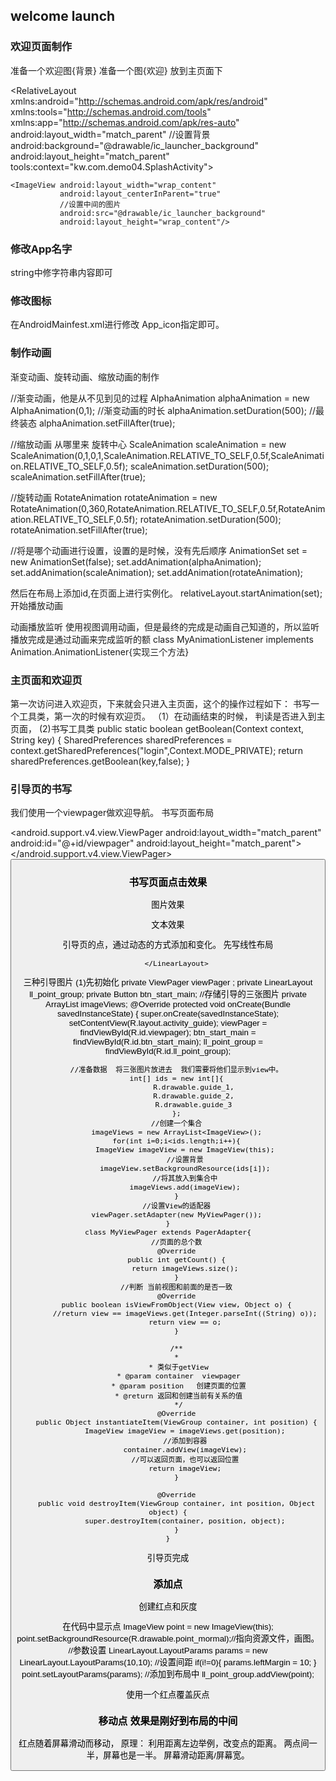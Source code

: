## welcome  launch
### 欢迎页面制作
准备一个欢迎图{背景}
准备一个图{欢迎}
放到主页面下
<?xml version="1.0" encoding="utf-8"?>
<RelativeLayout
        xmlns:android="http://schemas.android.com/apk/res/android"
        xmlns:tools="http://schemas.android.com/tools"
        xmlns:app="http://schemas.android.com/apk/res-auto"
        android:layout_width="match_parent"
		//设置背景
        android:background="@drawable/ic_launcher_background"
        android:layout_height="match_parent"
        tools:context="kw.com.demo04.SplashActivity">

    <ImageView android:layout_width="wrap_content" 
               android:layout_centerInParent="true"
			   //设置中间的图片
               android:src="@drawable/ic_launcher_background"
               android:layout_height="wrap_content"/>
</RelativeLayout>

### 修改App名字
string中修字符串内容即可


### 修改图标
在AndroidMainfest.xml进行修改
App_icon指定即可。

### 制作动画
渐变动画、旋转动画、缩放动画的制作


//渐变动画，他是从不见到见的过程
AlphaAnimation alphaAnimation = new AlphaAnimation(0,1);
//渐变动画的时长
alphaAnimation.setDuration(500);
//最终装态
alphaAnimation.setFillAfter(true);


//缩放动画  从哪里来  旋转中心
ScaleAnimation scaleAnimation = new ScaleAnimation(0,1,0,1,ScaleAnimation.RELATIVE_TO_SELF,0.5f,ScaleAnimation.RELATIVE_TO_SELF,0.5f);
scaleAnimation.setDuration(500);
scaleAnimation.setFillAfter(true);

//旋转动画
RotateAnimation rotateAnimation = new RotateAnimation(0,360,RotateAnimation.RELATIVE_TO_SELF,0.5f,RotateAnimation.RELATIVE_TO_SELF,0.5f);
rotateAnimation.setDuration(500);
rotateAnimation.setFillAfter(true);

//将是哪个动画进行设置，设置的是时候，没有先后顺序
AnimationSet set = new AnimationSet(false);
set.addAnimation(alphaAnimation);
set.addAnimation(scaleAnimation);
set.addAnimation(rotateAnimation);



然后在布局上添加id,在页面上进行实例化。
relativeLayout.startAnimation(set);开始播放动画


动画播放监听
使用视图调用动画，但是最终的完成是动画自己知道的，所以监听播放完成是通过动画来完成监听的额
 class MyAnimationListener implements Animation.AnimationListener{实现三个方法}
 
 
 
### 主页面和欢迎页
第一次访问进入欢迎页，下来就会只进入主页面，这个的操作过程如下：
书写一个工具类，第一次的时候有欢迎页。
（1）在动画结束的时候， 判读是否进入到主页面，
(2)书写工具类
public static boolean getBoolean(Context context, String key) {
	SharedPreferences sharedPreferences = context.getSharedPreferences("login",Context.MODE_PRIVATE);
	return sharedPreferences.getBoolean(key,false);
}
### 引导页的书写
我们使用一个viewpager做欢迎导航。
书写页面布局
<?xml version="1.0" encoding="utf-8"?>
<RelativeLayout
        xmlns:android="http://schemas.android.com/apk/res/android"
        xmlns:tools="http://schemas.android.com/tools"
        xmlns:app="http://schemas.android.com/apk/res-auto"
        android:layout_width="match_parent"
        android:layout_height="match_parent"
        tools:context="kw.com.demo04.activity.GuideActivity">
        <android.support.v4.view.ViewPager android:layout_width="match_parent"
                                           android:id="@+id/viewpager"
                                           android:layout_height="match_parent">
        </android.support.v4.view.ViewPager>
        <Button android:layout_width="wrap_content"
                android:text="开始体验"
                android:layout_alignParentBottom="true"
                android:layout_centerHorizontal="true"
                android:layout_marginBottom="80dp"
                android:paddingLeft="30dp"
                android:paddingRight="30dp"
                android:textColor="@drawable/btn_start_main_text_selector"
                android:background="@drawable/btn_start_main_selector"
                android:id="@+id/btn_start_main"
                android:textSize="20sp"
                android:layout_height="wrap_content"/>
</RelativeLayout>

### 书写页面点击效果
图片效果
<?xml version="1.0" encoding="utf-8"?>
<selector xmlns:android="http://schemas.android.com/apk/res/android">
    <!--按下装套  CTRL+-->
    <item android:state_pressed="false" android:drawable="@drawable/ic_launcher_background"></item>
    <item android:state_pressed="true" android:drawable="@drawable/ic_launcher_background"></item>
</selector>
文本效果
<?xml version="1.0" encoding="utf-8"?>
<selector xmlns:android="http://schemas.android.com/apk/res/android">
    <item android:state_pressed="false" android:color="#fff"></item>
    <item android:state_pressed="true" android:color="#000"></item>
</selector>

引导页的点，通过动态的方式添加和变化。
先写线性布局
      <LinearLayout android:layout_width="wrap_content"
                      android:id="@+id/ll_point_group"
                      android:layout_alignParentBottom="true"
                      android:layout_centerHorizontal="true"
                      android:orientation="horizontal"
                      android:layout_marginBottom="20dp"
                      android:layout_height="wrap_content">

        </LinearLayout>
		
三种引导图片
(1)先初始化
    private ViewPager viewPager ;
    private LinearLayout ll_point_group;
    private Button btn_start_main;
    //存储引导的三张图片
    private ArrayList<ImageView> imageViews;
    @Override
    protected void onCreate(Bundle savedInstanceState) {
        super.onCreate(savedInstanceState);
        setContentView(R.layout.activity_guide);
        viewPager = findViewById(R.id.viewpager);
        btn_start_main = findViewById(R.id.btn_start_main);
        ll_point_group = findViewById(R.id.ll_point_group);
        
        //准备数据  将三张图片放进去  我们需要将他们显示到view中。
        int[] ids = new int[]{
                R.drawable.guide_1,
                R.drawable.guide_2,
                R.drawable.guide_3
        };
        //创建一个集合
        imageViews = new ArrayList<ImageView>();
        for(int i=0;i<ids.length;i++){
            ImageView imageView = new ImageView(this);
            //设置背景
            imageView.setBackgroundResource(ids[i]);
            //将其放入到集合中
            imageViews.add(imageView);
        }
        //设置View的适配器
        viewPager.setAdapter(new MyViewPager());
    }
    class MyViewPager extends PagerAdapter{
        //页面的总个数
        @Override
        public int getCount() {
            return imageViews.size();
        }
        //判断 当前视图和前面的是否一致
        @Override
        public boolean isViewFromObject(View view, Object o) {
            //return view == imageViews.get(Integer.parseInt((String) o));
            return view == o;
        }

        /**
         * 
         * 类似于getView
         * @param container  viewpager
         * @param position   创建页面的位置
         * @return 返回和创建当前有关系的值
         */
        @Override
        public Object instantiateItem(ViewGroup container, int position) {
            ImageView imageView = imageViews.get(position);
            //添加到容器
            container.addView(imageView);
            //可以返回页面，也可以返回位置
            return imageView;
        }
        
        @Override
        public void destroyItem(ViewGroup container, int position, Object object) {
            super.destroyItem(container, position, object);
        }
    }


引导页完成
### 添加点
创建红点和灰度
<?xml version="1.0" encoding="utf-8"?>
<shape xmlns:android="http://schemas.android.com/apk/res/android" android:shape="oval">
    <!--椭圆-->
    <!--大小-->
    <size android:width="10dp" android:height="10dp"></size>
    <solid android:color="@android:color/darker_gray"></solid>
</shape>

<?xml version="1.0" encoding="utf-8"?>
<shape xmlns:android="http://schemas.android.com/apk/res/android" android:shape="oval">
    <!--椭圆-->
    <!--大小-->
    <size android:width="10dp" android:height="10dp"></size>
    <solid android:color="@android:color/darker_gray"></solid>
</shape>

在代码中显示点
    ImageView point = new ImageView(this);
	point.setBackgroundResource(R.drawable.point_mormal);//指向资源文件，画图。
	//参数设置
	LinearLayout.LayoutParams params = new LinearLayout.LayoutParams(10,10);
	//设置间距
	if(i!=0){
		params.leftMargin = 10;
	}
	point.setLayoutParams(params);
	//添加到布局中
	ll_point_group.addView(point);


使用一个红点覆盖灰点
<RelativeLayout android:layout_width="wrap_content"
				android:layout_alignParentBottom="true"
				android:layout_centerHorizontal="true"
				android:layout_height="wrap_content">
	<LinearLayout android:layout_width="wrap_content"
				  android:id="@+id/ll_point_group"
				  android:orientation="horizontal"
				  android:layout_marginBottom="20dp"
				  android:layout_height="wrap_content">
		<ImageView android:layout_width="wrap_content" 
				   android:id="@+id/iv_red_point"
				   android:background="@drawable/point_red"
				   android:layout_height="wrap_content"/>
	</LinearLayout>    
</RelativeLayout>


### 移动点  效果是刚好到布局的中间

红点随着屏幕滑动而移动，
原理：
	利用距离左边举例，改变点的距离。
	两点间一半，屏幕也是一半。
	屏幕滑动距离/屏幕宽。























